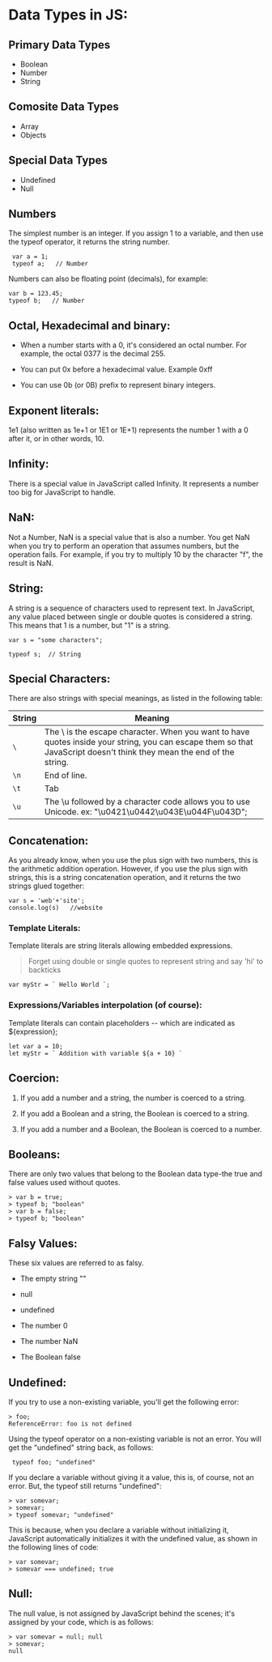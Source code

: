 # Data Types in JS:

## Primary Data Types

* Boolean
* Number
* String

## Comosite Data Types

* Array
* Objects

## Special Data Types

* Undefined
* Null

## Numbers

The simplest number is an integer. If you assign 1 to a variable, and then use the typeof operator, it returns the string number.

```
 var a = 1;
 typeof a;   // Number
 ```

 Numbers can also be floating point (decimals), for example:

 ```
 var b = 123.45;
 typeof b;   // Number
 ```

 ## Octal, Hexadecimal and binary:

 * When a number starts with a 0, it's considered an octal number. For example, the octal 0377 is the decimal 255.

* You can put 0x before a hexadecimal value. Example 0xff

* You can use 0b (or 0B) prefix to represent binary integers.

## Exponent literals:

1e1 (also written as 1e+1 or 1E1 or 1E+1) represents the number 1 with a 0 after it, or in other words, 10.


## Infinity:

There is a special value in JavaScript called Infinity. It represents a number too big for JavaScript to handle.


## NaN:
Not a Number, NaN is a special value that is also a number. You get NaN when you try to perform an operation that assumes numbers, but the operation fails. For example, if you try to multiply 10 by the character "f", the result is NaN.


## String:

A string is a sequence of characters used to represent text. In JavaScript, any value placed between single or double quotes is considered a string. This means that 1 is a number, but "1" is a string.
```
var s = "some characters";

typeof s;  // String
```

## Special Characters:

There are also strings with special meanings, as listed in the following table:

| String | Meaning |
| --- | --- |
| `\` | The \ is the escape character. When you want to have quotes inside your string, you can escape them so that JavaScript doesn't think they mean the end of the string. |
| `\n` | End of line. |
| `\t` | Tab |
| `\u` | The \u followed by a character code allows you to use Unicode. ex: "\u0421\u0442\u043E\u044F\u043D"; |


## Concatenation:
As you already know, when you use the plus sign with two numbers, this is the arithmetic addition operation. However, if you use the plus sign with strings, this is a string concatenation operation, and it returns the two strings glued together:
```
var s = 'web'+'site';
console.log(s)   //website
```

### Template Literals:

Template literals are string literals allowing embedded expressions.
 > Forget using double or single quotes to represent string and say 'hi' to backticks

 ```
 var myStr = ` Hello World `;
 ```

 ### Expressions/Variables interpolation (of course):

 Template literals can contain placeholders -- which are indicated as ${expression};

 ```
 let var a = 10;
let myStr = ` Addition with variable ${a + 10} `
```

## Coercion:

1. If you add a number and a string, the number is coerced to a string.

2. If you add a Boolean and a string, the Boolean is coerced to a string.

3. If you add a number and a Boolean, the Boolean is coerced to a number.

## Booleans:

There are only two values that belong to the Boolean data type-the true and false values used without quotes.

```
> var b = true; 
> typeof b; "boolean"
> var b = false; 
> typeof b; "boolean"
```

## Falsy Values:

These six values are referred to as falsy.

* The empty string ""

* null

* undefined

* The number 0

* The number NaN

* The Boolean false

## Undefined:

If you try to use a non-existing variable, you'll get the following error:

```
> foo;
ReferenceError: foo is not defined
```

Using the typeof operator on a non-existing variable is not an error. You will get the "undefined" string back, as follows:

```
 typeof foo; "undefined"
 ```

 If you declare a variable without giving it a value, this is, of course, not an error. But, the typeof still returns "undefined":

 ```
 > var somevar;
> somevar;
> typeof somevar; "undefined"
```

This is because, when you declare a variable without initializing it, JavaScript automatically initializes it with the undefined value, as shown in the following lines of code:

```
> var somevar;
> somevar === undefined; true
```

## Null:

The null value, is not assigned by JavaScript behind the scenes; it's assigned by your code, which is as follows:

```
> var somevar = null; null
> somevar;
null
```